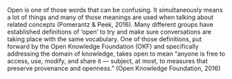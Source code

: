 Open is one of those words that can be confusing. It simultaneously means a lot of things and many of those meanings are used when talking about related concepts (Pomerantz & Peek, 2016). Many different groups have established definitions of ‘open’ to try and make sure conversations are taking place with the same vocabulary. One of those definitions, put forward by the  Open Knowledge Foundation (OKF) and specifically addressing the domain of knowledge, takes open to mean “anyone is free to access, use, modify, and share it — subject, at most, to measures that preserve provenance and openness.” (Open Knowledge Foundation, 2016)
